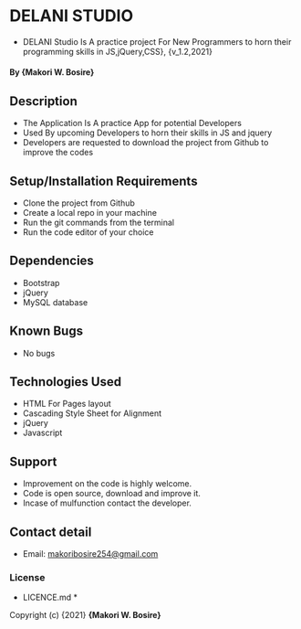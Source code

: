 # DELANI STUDIO

####
* DELANI Studio Is A practice project For New Programmers to horn their programming skills in JS,jQuery,CSS}, {v_1.2,2021}

#### By **{Makori W. Bosire}**

## Description

* The Application Is A practice App for potential Developers
* Used By upcoming Developers to horn their skills in JS and jquery
* Developers are requested to download the project from Github to improve the codes

## Setup/Installation Requirements

* Clone the project from Github
* Create a local repo in your machine
* Run the git commands from the terminal
* Run the code editor of your choice

## Dependencies

* Bootstrap
* jQuery
*  MySQL database

## Known Bugs

* No bugs

## Technologies Used

* HTML For Pages layout
* Cascading Style Sheet for Alignment
* jQuery
* Javascript

## Support

* Improvement on the code is highly welcome.
* Code is open source, download and improve it.
* Incase of mulfunction contact the developer.

## Contact detail

* Email: makoribosire254@gmail.com

### License

* LICENCE.md *

Copyright (c) {2021} **{Makori W. Bosire}**

